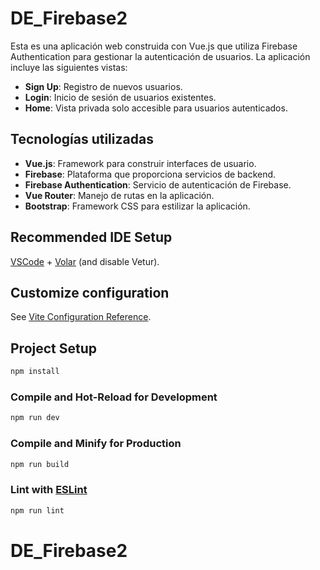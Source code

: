 # DE_Firebase2

Esta es una aplicación web construida con Vue.js que utiliza Firebase Authentication para gestionar la autenticación de usuarios. La aplicación incluye las siguientes vistas:

- **Sign Up**: Registro de nuevos usuarios.
- **Login**: Inicio de sesión de usuarios existentes.
- **Home**: Vista privada solo accesible para usuarios autenticados.

## Tecnologías utilizadas

- **Vue.js**: Framework para construir interfaces de usuario.
- **Firebase**: Plataforma que proporciona servicios de backend.
- **Firebase Authentication**: Servicio de autenticación de Firebase.
- **Vue Router**: Manejo de rutas en la aplicación.
- **Bootstrap**: Framework CSS para estilizar la aplicación.

## Recommended IDE Setup

[VSCode](https://code.visualstudio.com/) + [Volar](https://marketplace.visualstudio.com/items?itemName=Vue.volar) (and disable Vetur).

## Customize configuration

See [Vite Configuration Reference](https://vite.dev/config/).

## Project Setup

```sh
npm install
```

### Compile and Hot-Reload for Development

```sh
npm run dev
```

### Compile and Minify for Production

```sh
npm run build
```

### Lint with [ESLint](https://eslint.org/)

```sh
npm run lint
```
# DE_Firebase2
